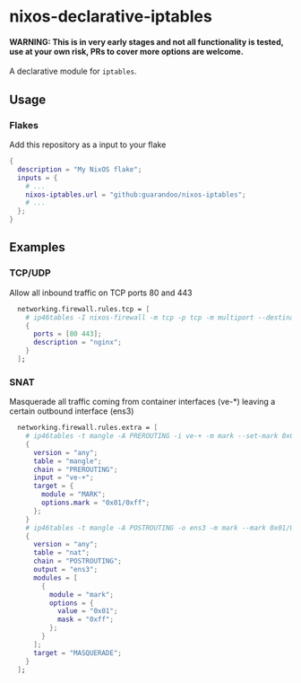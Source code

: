 # nixos-declarative-iptables

#### WARNING: This is in very early stages and not all functionality is tested, use at your own risk, PRs to cover more options are welcome.

A declarative module for `iptables`.

## Usage

### Flakes

Add this repository as a input to your flake

```nix
{
  description = "My NixOS flake";
  inputs = {
    # ...
    nixos-iptables.url = "github:guarandoo/nixos-iptables";
    # ...
  };
}
```

## Examples

### TCP/UDP

Allow all inbound traffic on TCP ports 80 and 443

```nix
  networking.firewall.rules.tcp = [
    # ip46tables -I nixos-firewall -m tcp -p tcp -m multiport --destination-ports 80,443 -j nixos-fw-accept -m --comment 'nginx'
    {
      ports = [80 443];
      description = "nginx";
    }
  ];
```

### SNAT

Masquerade all traffic coming from container interfaces (ve-*) leaving a certain outbound interface (ens3)

```nix
  networking.firewall.rules.extra = [
    # ip46tables -t mangle -A PREROUTING -i ve-+ -m mark --set-mark 0x01/0xff
    {
      version = "any";
      table = "mangle";
      chain = "PREROUTING";
      input = "ve-+";
      target = {
        module = "MARK";
        options.mark = "0x01/0xff";
      };
    }
    # ip46tables -t mangle -A POSTROUTING -o ens3 -m mark --mark 0x01/0xff
    {
      version = "any";
      table = "nat";
      chain = "POSTROUTING";
      output = "ens3";
      modules = [
        {
          module = "mark";
          options = {
            value = "0x01";
            mask = "0xff";
          };
        }
      ];
      target = "MASQUERADE";
    }
  ];
```